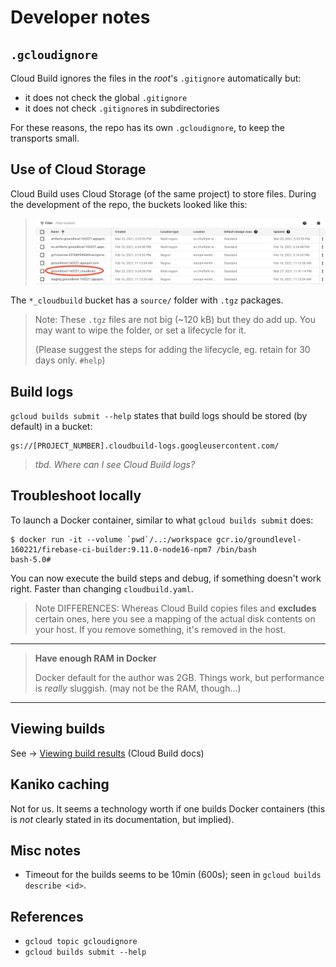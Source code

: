 # Developer notes


## `.gcloudignore`

Cloud Build ignores the files in the *root*'s `.gitignore` automatically but:

- it does not check the global `.gitignore`
- it does not check `.gitignore`s in subdirectories

For these reasons, the repo has its own `.gcloudignore`, to keep the transports small.


## Use of Cloud Storage 

Cloud Build uses Cloud Storage (of the same project) to store files. During the development of the repo, the buckets looked like this:

>![](.images/storage-list.png)

The `*_cloudbuild` bucket has a `source/` folder with `.tgz` packages.

>Note: These `.tgz` files are not big (~120 kB) but they do add up. You may want to wipe the folder, or set a lifecycle for it.
>
>(Please suggest the steps for adding the lifecycle, eg. retain for 30 days only. `#help`)


## Build logs

`gcloud builds submit --help` states that build logs should be stored (by default) in a bucket:

```
gs://[PROJECT_NUMBER].cloudbuild-logs.googleusercontent.com/
```

>*tbd. Where can I see Cloud Build logs?*


## Troubleshoot locally

To launch a Docker container, similar to what `gcloud builds submit` does:

```
$ docker run -it --volume `pwd`/..:/workspace gcr.io/groundlevel-160221/firebase-ci-builder:9.11.0-node16-npm7 /bin/bash
bash-5.0#
```

You can now execute the build steps and debug, if something doesn't work right. Faster than changing `cloudbuild.yaml`.

>Note DIFFERENCES: Whereas Cloud Build copies files and **excludes** certain ones, here you see a mapping of the actual disk contents on your host. If you remove something, it's removed in the host.

---

>**Have enough RAM in Docker**
>
>Docker default for the author was 2GB. Things work, but performance is *really* sluggish. (may not be the RAM, though...)

---

## Viewing builds

See -> [Viewing build results](https://cloud.google.com/build/docs/view-build-results) (Cloud Build docs)


## Kaniko caching

Not for us. It seems a technology worth if one builds Docker containers (this is *not* clearly stated in its documentation, but implied).


## Misc notes

- Timeout for the builds seems to be 10min (600s); seen in `gcloud builds describe <id>`.


## References

- `gcloud topic gcloudignore`
- `gcloud builds submit --help`

